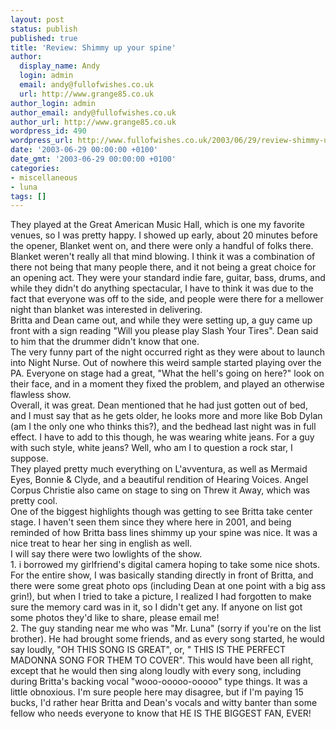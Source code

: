```yaml
---
layout: post
status: publish
published: true
title: 'Review: Shimmy up your spine'
author:
  display_name: Andy
  login: admin
  email: andy@fullofwishes.co.uk
  url: http://www.grange85.co.uk
author_login: admin
author_email: andy@fullofwishes.co.uk
author_url: http://www.grange85.co.uk
wordpress_id: 490
wordpress_url: http://www.fullofwishes.co.uk/2003/06/29/review-shimmy-up-your-spine/
date: '2003-06-29 00:00:00 +0100'
date_gmt: '2003-06-29 00:00:00 +0100'
categories:
- miscellaneous
- luna
tags: []
---
```

<p>They played at the Great American Music Hall, which is one my favorite venues, so I was pretty happy. I showed up early, about 20 minutes before the opener, Blanket went on, and there were only a handful of folks there. Blanket weren't really all that mind blowing. I think it was a combination of there not being that many people there, and it not being a great choice for an opening act. They were your standard indie fare, guitar, bass, drums, and while they didn't do anything spectacular, I have to think it was due to the fact that everyone was off to the side, and people were there for a mellower night than blanket was interested in delivering. <br />Britta and Dean came out, and while they were setting up, a guy came up front with a sign reading "Will you please play Slash Your Tires". Dean said to him that the drummer didn't know that one. <br />The very funny part of the night occurred right as they were about to launch into Night Nurse. Out of nowhere this weird sample started playing over the PA. Everyone on stage had a great, "What the hell's going on here?" look on their face, and in a moment they fixed the problem, and played an otherwise flawless show. <br />Overall, it was great. Dean mentioned that he had just gotten out of bed, and I must say that as he gets older, he looks more and more like Bob Dylan (am I the only one who thinks this?), and the bedhead last night was in full effect. I have to add to this though, he was wearing white jeans. For a guy with such style, white jeans? Well, who am I to question a rock star, I suppose. <br />They played pretty much everything on L'avventura, as well as Mermaid Eyes, Bonnie & Clyde, and a beautiful rendition of Hearing Voices. Angel Corpus Christie also came on stage to sing on Threw it Away, which was pretty cool. <br />One of the biggest highlights though was getting to see Britta take center stage. I haven't seen them since they where here in 2001, and being reminded of how Britta bass lines shimmy up your spine was nice. It was a nice treat to hear her sing in english as well. <br />I will say there were two lowlights of the show. <br />1. i borrowed my girlfriend's digital camera hoping to take some nice shots. For the entire show, I was basically standing directly in front of Britta, and there were some great photo ops (including Dean at one point with a big ass grin!), but when I tried to take a picture, I realized I had forgotten to make sure the memory card was in it, so I didn't get any. If anyone on list got some photos they'd like to share, please email me! <br />2. The guy standing near me who was "Mr. Luna" (sorry if you're on the list brother). He had brought some friends, and as every song started, he would say loudly, "OH THIS SONG IS GREAT", or, " THIS IS THE PERFECT MADONNA SONG FOR THEM TO COVER". This would have been all right, except that he would then sing along loudly with every song, including during Britta's backing vocal "wooo-ooooo-ooooo" type things. It was a little obnoxious. I'm sure people here may disagree, but if I'm paying 15 bucks, I'd rather hear Britta and Dean's vocals and witty banter than some fellow who needs everyone to know that HE IS THE BIGGEST FAN, EVER!</p>
